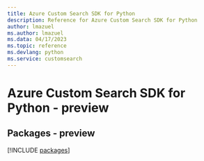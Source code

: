 ```yaml
---
title: Azure Custom Search SDK for Python
description: Reference for Azure Custom Search SDK for Python
author: lmazuel
ms.author: lmazuel
ms.data: 04/17/2023
ms.topic: reference
ms.devlang: python
ms.service: customsearch
---
```

# Azure Custom Search SDK for Python - preview
## Packages - preview
[!INCLUDE [packages](custom-search-index.md)]